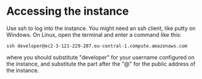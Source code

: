 # Accessing the instance

Use ssh to log into the instance. You might need an ssh client, like putty on Windows.
On Linux, open the terminal and enter a command like this:

```
ssh developer@ec2-3-121-229-207.eu-central-1.compute.amazonaws.com
```

where you should substitute "developer" for your username configured on the instance, and substitute the part after the "@" for the public address of the instance.